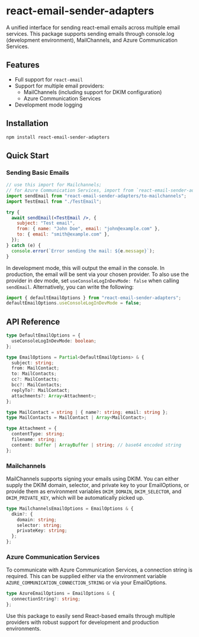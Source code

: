 # react-email-sender-adapters

A unified interface for sending react-email emails across multiple email services. This package supports sending emails through console.log (development environment), MailChannels, and Azure Communication Services.

## Features

- Full support for `react-email`
- Support for multiple email providers:
  - MailChannels (including support for DKIM configuration)
  - Azure Communication Services
- Development mode logging

## Installation

```bash
npm install react-email-sender-adapters
```

## Quick Start

### Sending Basic Emails

```jsx
// use this import for Mailchannels;
// for Azure Communication Services, import from `react-email-sender-adapters/to-azure-communication`
import sendEmail from "react-email-sender-adapters/to-mailchannels";
import TestEmail from "./TestEmail";

try {
  await sendEmail(<TestEmail />, {
    subject: "Test email",
    from: { name: "John Doe", email: "john@example.com" },
    to: { email: "smith@example.com" },
  });
} catch (e) {
  console.error(`Error sending the mail: ${e.message}`);
}
```

In development mode, this will output the email in the console. In production, the email will be sent via your chosen provider. To also use the provider in dev mode, set `useConsoleLogInDevMode: false` when calling `sendEmail`. Alternatively, you can write the following:

```js
import { defaultEmailOptions } from "react-email-sender-adapters";
defaultEmailOptions.useConsoleLogInDevMode = false;
```

## API Reference

```ts
type DefaultEmailOptions = {
  useConsoleLogInDevMode: boolean;
};

type EmailOptions = Partial<DefaultEmailOptions> & {
  subject: string;
  from: MailContact;
  to: MailContacts;
  cc?: MailContacts;
  bcc?: MailContacts;
  replyTo?: MailContact;
  attachments?: Array<Attachment>;
};

type MailContact = string | { name?: string; email: string };
type MailContacts = MailContact | Array<MailContact>;

type Attachment = {
  contentType: string;
  filename: string;
  content: Buffer | ArrayBuffer | string; // base64 encoded string
};
```

### Mailchannels

MailChannels supports signing your emails using DKIM. You can either supply the DKIM domain, selector, and private key to your EmailOptions, or provide them as environment variables `DKIM_DOMAIN`, `DKIM_SELECTOR`, and `DKIM_PRIVATE_KEY`, which will be automatically picked up.

```ts
type MailchannelsEmailOptions = EmailOptions & {
  dkim?: {
    domain: string;
    selector: string;
    privateKey: string;
  };
};
```

### Azure Communication Services

To communicate with Azure Communication Services, a connection string is required. This can be supplied either via the environment variable `AZURE_COMMUNICATION_CONNECTION_STRING` or via your EmailOptions.

```ts
type AzureEmailOptions = EmailOptions & {
  connectionString?: string;
};
```

Use this package to easily send React-based emails through multiple providers with robust support for development and production environments.
